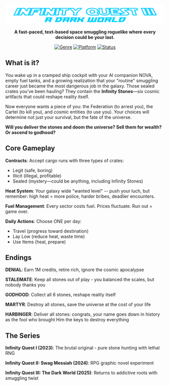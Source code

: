 <div align="center">
  <img src="docs/banner.png" width="900" alt="Infinity Quest III: The Dark World – logo">

**A fast-paced, text-based space smuggling roguelike where every decision could be your last.**


[![Genre](https://img.shields.io/badge/Genre-Retro%20Text%20RPG-ff6b6b?style=for-the-badge&logo=spaceship)](https://github.com/smcogburn/Infinity-Quest-III) [![Platform](https://img.shields.io/badge/Platform-Terminal-4ecdc4?style=for-the-badge&logo=terminal)](https://github.com/smcogburn/Infinity-Quest-III) [![Status](https://img.shields.io/badge/Language-Python-ffde57?style=for-the-badge&logo=warning)](https://github.com/smcogburn/Infinity-Quest-III)
</div>

## What is it?

You wake up in a cramped ship cockpit with your AI companion NOVA, empty fuel tanks, and a growing realization that your "routine" smuggling career just became the most dangerous job in the galaxy. Those sealed crates you've been hauling? They contain the **Infinity Stones**—six cosmic artifacts that could reshape reality itself.

Now everyone wants a piece of you: the Federation (to arrest you), the Cartel (to kill you), and cosmic entities (to use you). Your choices will determine not just your survival, but the fate of the universe.

**Will you deliver the stones and doom the universe? Sell them for wealth? Or ascend to godhood?**

## Core Gameplay

**Contracts**: Accept cargo runs with three types of crates:
- Legit (safe, boring)
- Illicit (illegal, profitable) 
- Sealed (mystery—could be anything, including Infinity Stones)

**Heat System**: Your galaxy wide "wanted level" -- push your luch, but remember: high heat = more police, harder bribes, deadlier encounters.

**Fuel Management**: Every sector costs fuel. Prices fluctuate. Run out = game over.

**Daily Actions**: Choose ONE per day:
- Travel (progress toward destination)
- Lay Low (reduce heat, waste time)
- Use Items (heal, prepare)

## Endings

**DENIAL**: Earn 1M credits, retire rich, ignore the cosmic apocalypse

**STALEMATE**: Keep all stones out of play - you balanced the scales, but nobody thanks you

**GODHOOD**: Collect all 6 stones, reshape reality itself

**MARTYR**: Destroy all stones, save the universe at the cost of your life

**HARBINGER**: Deliver all stones: congrats, your name goes down in history as the fool who brought Him the keys to destroy everything

## The Series

**Infinity Quest I (2023)**: The brutal original - pure stone hunting with lethal RNG

**Infinity Quest II: Swag Messiah (2024)**: RPG graphic novel experiment

**Infinity Quest III: The Dark World (2025)**: Returns to addictive roots with smuggling twist
